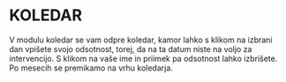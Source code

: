 # KOLEDAR

V modulu koledar se vam odpre koledar, kamor lahko s klikom na izbrani dan vpišete svojo odsotnost, torej, da na ta datum niste na voljo za intervencijo. S klikom na vaše ime in priimek pa odsotnost lahko izbrišete. Po mesecih se premikamo na vrhu koledarja.
